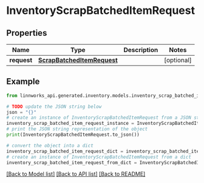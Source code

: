 # InventoryScrapBatchedItemRequest


## Properties

Name | Type | Description | Notes
------------ | ------------- | ------------- | -------------
**request** | [**ScrapBatchedItemRequest**](ScrapBatchedItemRequest.md) |  | [optional] 

## Example

```python
from linnworks_api.generated.inventory.models.inventory_scrap_batched_item_request import InventoryScrapBatchedItemRequest

# TODO update the JSON string below
json = "{}"
# create an instance of InventoryScrapBatchedItemRequest from a JSON string
inventory_scrap_batched_item_request_instance = InventoryScrapBatchedItemRequest.from_json(json)
# print the JSON string representation of the object
print(InventoryScrapBatchedItemRequest.to_json())

# convert the object into a dict
inventory_scrap_batched_item_request_dict = inventory_scrap_batched_item_request_instance.to_dict()
# create an instance of InventoryScrapBatchedItemRequest from a dict
inventory_scrap_batched_item_request_from_dict = InventoryScrapBatchedItemRequest.from_dict(inventory_scrap_batched_item_request_dict)
```
[[Back to Model list]](../README.md#documentation-for-models) [[Back to API list]](../README.md#documentation-for-api-endpoints) [[Back to README]](../README.md)


